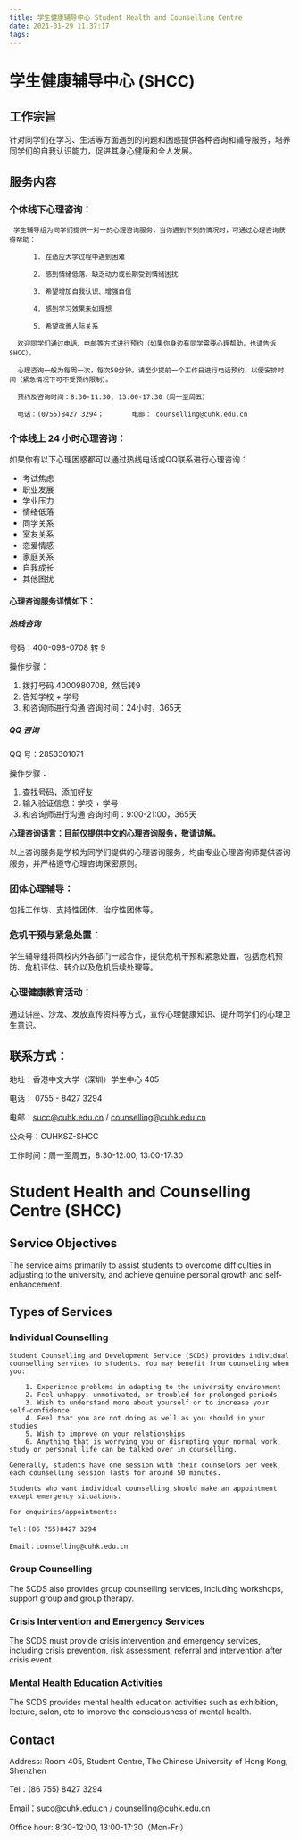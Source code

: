```yaml
---
title: 学生健康辅导中心 Student Health and Counselling Centre
date: 2021-01-29 11:37:17
tags: 
---
```


# 学生健康辅导中心 (SHCC)

## 工作宗旨

针对同学们在学习、生活等方面遇到的问题和困惑提供各种咨询和辅导服务，培养同学们的自我认识能力，促进其身心健康和全人发展。

## 服务内容

### 个体线下心理咨询：

     学生辅导组为同学们提供一对一的心理咨询服务，当你遇到下列的情况时，可通过心理咨询获得帮助：

          1. 在适应大学过程中遇到困难

          2. 感到情绪低落、缺乏动力或长期受到情绪困扰

          3. 希望增加自我认识、增强自信

          4. 感到学习效果未如理想

          5. 希望改善人际关系

      欢迎同学们通过电话、电邮等方式进行预约（如果你身边有同学需要心理帮助，也请告诉 SHCC）。

      心理咨询一般为每周一次，每次50分钟。请至少提前一个工作日进行电话预约，以便安排时间（紧急情况下可不受预约限制）。

      预约及咨询时间：8:30-11:30, 13:00-17:30（周一至周五）

      电话：(0755)8427 3294；       电邮： counselling@cuhk.edu.cn

### 个体线上 24 小时心理咨询：

如果你有以下心理困惑都可以通过热线电话或QQ联系进行心理咨询：

* 考试焦虑
* 职业发展
* 学业压力
* 情绪低落
* 同学关系
* 室友关系
* 恋爱情感
* 家庭关系
* 自我成长
* 其他困扰
 
#### 心理咨询服务详情如下：

##### 热线咨询

  号码：400-098-0708 转 9
  
  操作步骤：
  1) 拨打号码 4000980708，然后转9
  2) 告知学校 + 学号
  3) 和咨询师进行沟通
  咨询时间：24小时，365天
 
##### QQ 咨询
  
  QQ 号：2853301071
  
  操作步骤：
  1) 查找号码，添加好友
  2) 输入验证信息：学校 + 学号
  3) 和咨询师进行沟通
  咨询时间：9:00-21:00，365天
 
**心理咨询语言：目前仅提供中文的心理咨询服务，敬请谅解。**

以上咨询服务是学校为同学们提供的心理咨询服务，均由专业心理咨询师提供咨询服务，并严格遵守心理咨询保密原则。

### 团体心理辅导：

包括工作坊、支持性团体、治疗性团体等。

### 危机干预与紧急处置：

学生辅导组将同校内外各部门一起合作，提供危机干预和紧急处置，包括危机预防、危机评估、转介以及危机后续处理等。 

### 心理健康教育活动：

通过讲座、沙龙、发放宣传资料等方式，宣传心理健康知识、提升同学们的心理卫生意识。

## 联系方式：

地址：香港中文大学（深圳）学生中心 405

电话： 0755 - 8427 3294

电邮：succ@cuhk.edu.cn / counselling@cuhk.edu.cn
         
公众号：CUHKSZ-SHCC

工作时间：周一至周五，8:30-12:00, 13:00-17:30

# Student Health and Counselling Centre (SHCC)

## Service Objectives

The service aims primarily to assist students to overcome difficulties in adjusting to the university, and achieve genuine personal growth and self-enhancement.

 

## Types of Services

### Individual Counselling

    Student Counselling and Development Service (SCDS) provides individual counselling services to students. You may benefit from counseling when you:

        1. Experience problems in adapting to the university environment
        2. Feel unhappy, unmotivated, or troubled for prolonged periods
        3. Wish to understand more about yourself or to increase your self-confidence
        4. Feel that you are not doing as well as you should in your studies
        5. Wish to improve on your relationships
        6. Anything that is worrying you or disrupting your normal work, study or personal life can be talked over in counselling.  

    Generally, students have one session with their counselors per week, each counselling session lasts for around 50 minutes. 

    Students who want individual counselling should make an appointment except emergency situations.

    For enquiries/appointments:

    Tel：(86 755)8427 3294

    Email：counselling@cuhk.edu.cn

### Group Counselling

The SCDS also provides group counselling services, including workshops, support group and group therapy.

### Crisis Intervention and Emergency Services

The SCDS must provide crisis intervention and emergency services, including crisis prevention, risk assessment, referral and intervention after crisis event.

### Mental Health Education Activities

The SCDS provides mental health education activities such as exhibition, lecture, salon, etc to improve the consciousness of mental health.

 

## Contact

Address: Room 405, Student Centre, The Chinese University of Hong Kong, Shenzhen

Tel：(86 755) 8427 3294

Email：succ@cuhk.edu.cn / counselling@cuhk.edu.cn

Office hour: 8:30-12:00, 13:00-17:30（Mon-Fri）

